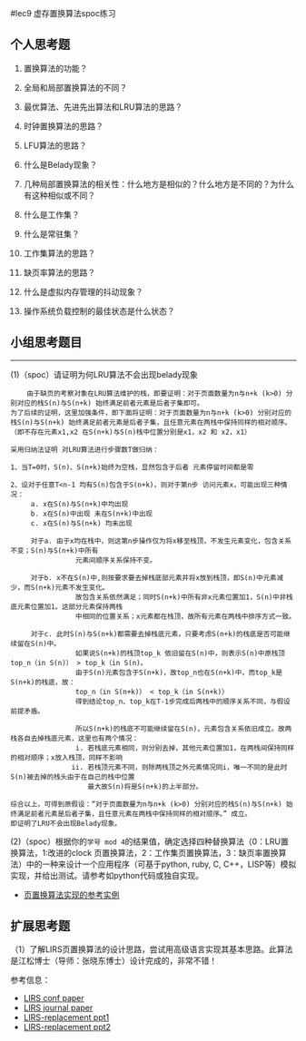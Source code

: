 #lec9 虚存置换算法spoc练习

## 个人思考题
1. 置换算法的功能？

2. 全局和局部置换算法的不同？

3. 最优算法、先进先出算法和LRU算法的思路？

4. 时钟置换算法的思路？

5. LFU算法的思路？

6. 什么是Belady现象？

7. 几种局部置换算法的相关性：什么地方是相似的？什么地方是不同的？为什么有这种相似或不同？

8. 什么是工作集？

9. 什么是常驻集？

10. 工作集算法的思路？

11. 缺页率算法的思路？

12. 什么是虚拟内存管理的抖动现象？

13. 操作系统负载控制的最佳状态是什么状态？

## 小组思考题目

----
(1)（spoc）请证明为何LRU算法不会出现belady现象
```
    由于缺页的考察对象在LRU算法维护的栈，即要证明：对于页面数量为n与n+k (k>0) 分别对应的栈S(n)与S(n+k) 始终满足前者元素是后者子集即可。
为了后续的证明，这里加强条件，即下面将证明：对于页面数量为n与n+k (k>0) 分别对应的栈S(n)与S(n+k) 始终满足前者元素是后者子集，且任意元素在两栈中保持同样的相对顺序。（即不存在元素x1,x2 在S(n+k)与S(n)栈中位置分别是x1，x2 和 x2，x1）
 
采用归纳法证明 对LRU算法进行步骤数T做归纳：
 
1、当T=0时，S(n)、S(n+k)始终为空栈，显然包含于后者 元素停留时间都是零
 
2、设对于任意T<n-1 均有S(n)包含于S(n+k)，则对于第n步 访问元素x，可能出现三种情况：
     a. x在S(n)与S(n+k)中均出现
     b. x在S(n)中出现 未在S(n+k)中出现
     c. x在S(n)与S(n+k) 均未出现
 
     对于a. 由于x均在栈中，则这第n步操作仅为将x移至栈顶，不发生元素变化，包含关系不变；S(n)与S(n+k)中所有
                元素间顺序关系保持不变。
 
     对于b. x不在S(n)中,则按要求要去掉栈底部元素并将x放到栈顶，即S(n)中元素减少，而S(n+k)元素不发生变化。
                故包含关系依然满足；同时S(n+k)中所有非x元素位置加1，S(n)中非栈底元素位置加1。这部分元素保持两栈
                中相同的位置关系；x元素都在栈顶，故所有元素在两栈中排序方式一致。
 
     对于c. 此时S(n)与S(n+k)都需要去掉栈底元素，只要考虑S(n+k)的栈底是否可能继续留在S(n)中。
                如果说S(n+k)的栈顶top_k 依旧留在S(n)中，则表示S(n)中原栈顶top_n（in S(n)） > top_k（in S(n)。
                由于S(n)元素包含于S(n+k)，故top_n也在S(n+k)中，而top_k是S(n+k)的栈底，故：
                top_n（in S(n+k)） < top_k（in S(n+k)）
                得到结论top_n、top_k在T-1步完成后两栈中的顺序关系不同，与假设前提矛盾。
               
                所以S(n+k)的栈底不可能继续留在S(n)，元素包含关系依旧成立。故两栈各自去掉栈底元素，这里也有两个情况：
                i. 若栈底元素相同，则分别去掉，其他元素位置加1，在两栈间保持同样的相对顺序；x放入栈顶，同样不影响
               ii. 若栈顶元素不同，则除两栈顶之外元素情况同i，唯一不同的是此时S(n)被去掉的栈头由于在自己的栈中位置
                   最大故S(n)将是S(n+k)的上半部分。
 
综合以上，可得到原假设：“对于页面数量为n与n+k (k>0) 分别对应的栈S(n)与S(n+k) 始终满足前者元素是后者子集，且任意元素在两栈中保持同样的相对顺序。” 成立。
即证明了LRU不会出现Belady现象。
```

(2)（spoc）根据你的`学号 mod 4`的结果值，确定选择四种替换算法（0：LRU置换算法，1:改进的clock 页置换算法，2：工作集页置换算法，3：缺页率置换算法）中的一种来设计一个应用程序（可基于python, ruby, C, C++，LISP等）模拟实现，并给出测试。请参考如python代码或独自实现。
 - [页置换算法实现的参考实例](https://github.com/chyyuu/ucore_lab/blob/master/related_info/lab3/page-replacement-policy.py)
 
## 扩展思考题
（1）了解LIRS页置换算法的设计思路，尝试用高级语言实现其基本思路。此算法是江松博士（导师：张晓东博士）设计完成的，非常不错！

参考信息：

 - [LIRS conf paper](http://www.ece.eng.wayne.edu/~sjiang/pubs/papers/jiang02_LIRS.pdf)
 - [LIRS journal paper](http://www.ece.eng.wayne.edu/~sjiang/pubs/papers/jiang05_LIRS.pdf)
 - [LIRS-replacement ppt1](http://dragonstar.ict.ac.cn/course_09/XD_Zhang/(6)-LIRS-replacement.pdf)
 - [LIRS-replacement ppt2](http://www.ece.eng.wayne.edu/~sjiang/Projects/LIRS/sig02.ppt)
